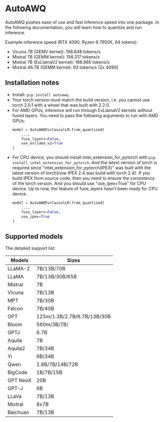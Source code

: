 # AutoAWQ

AutoAWQ pushes ease of use and fast inference speed into one package. In the following documentation,
you will learn how to quantize and run inference.

Example inference speed (RTX 4090, Ryzen 9 7950X, 64 tokens):

- Vicuna 7B (GEMV kernel): 198.848 tokens/s
- Mistral 7B (GEMM kernel): 156.317 tokens/s
- Mistral 7B (ExLlamaV2 kernel): 188.865 tokens/s
- Mixtral 46.7B (GEMM kernel): 93 tokens/s (2x 4090)

## Installation notes

- Install: `pip install autoawq`.
- Your torch version must match the build version, i.e. you cannot use torch 2.0.1 with a wheel that was built with 2.2.0.
- For AMD GPUs, inference will run through ExLlamaV2 kernels without fused layers. You need to pass the following arguments to run with AMD GPUs:
    ```python
    model = AutoAWQForCausalLM.from_quantized(
        ...,
        fuse_layers=False,
        use_exllama_v2=True
    )
    ```
- For CPU device, you should install intel_extension_for_pytorch with `pip install intel_extension_for_pytorch`. And the latest version of torch is required since "intel_extension_for_pytorch(IPEX)" was built with the latest version of torch(now IPEX 2.4 was build with torch 2.4). If you build IPEX from source code, then you need to ensure the consistency of the torch version. And you should use "use_ipex=True" for CPU device. Up to now, the feature of fuse_layers hasn't been ready for CPU device.
    ```python
    model = AutoAWQForCausalLM.from_quantized(
        ...,
        fuse_layers=False,
        use_ipex=True
    )
    ```

## Supported models

The detailed support list:

| Models   | Sizes                       |
| -------- | --------------------------- |
| LLaMA-2  | 7B/13B/70B                  |
| LLaMA    | 7B/13B/30B/65B              |
| Mistral  | 7B                          |
| Vicuna   | 7B/13B                      |
| MPT      | 7B/30B                      |
| Falcon   | 7B/40B                      |
| OPT      | 125m/1.3B/2.7B/6.7B/13B/30B |
| Bloom    | 560m/3B/7B/                 |
| GPTJ     | 6.7B                        |
| Aquila   | 7B                          |
| Aquila2  | 7B/34B                      |
| Yi       | 6B/34B                      |
| Qwen     | 1.8B/7B/14B/72B             |
| BigCode  | 1B/7B/15B                   |
| GPT NeoX | 20B                         |
| GPT-J    | 6B                          |
| LLaVa    | 7B/13B                      |
| Mixtral  | 8x7B                        |
| Baichuan | 7B/13B                      |
